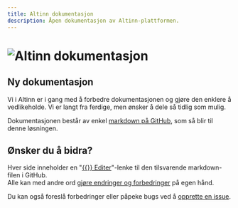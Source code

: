 ```yaml
---
title: Altinn dokumentasjon
description: Åpen dokumentasjon av Altinn-plattformen.
---
```


# ![Altinn dokumentasjon](/docs/images/a-logo-blue.svg?width=320)

## Ny dokumentasjon

Vi i Altinn er i gang med å forbedre dokumentasjonen og gjøre den enklere å vedlikeholde.
Vi er langt fra ferdige, men ønsker å dele så tidlig som mulig.

Dokumentasjonen består av enkel [markdown på GitHub](https://github.com/Altinn/docs/tree/master/content),
som så blir til denne løsningen.

## Ønsker du å bidra?

Hver side inneholder en "[{{<icon fa-code-fork>}} Editer](https://github.com/altinn/docs/blob/master/content/_index.md)"-lenke
til den tilsvarende markdown-filen i GitHub.  
Alle kan med andre ord [gjøre endringer og forbedringer](https://help.github.com/articles/editing-files-in-another-user-s-repository/) på egen hånd.

Du kan også foreslå forbedringer eller påpeke bugs ved å [opprette en issue](https://github.com/altinn/docs/issues).
